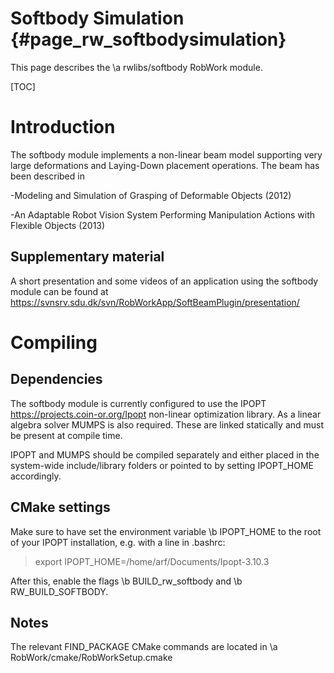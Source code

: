 Softbody Simulation {#page_rw_softbodysimulation}
================

This page describes the \a rwlibs/softbody RobWork module. 

[TOC]

# Introduction #

The softbody module implements a non-linear beam model supporting very large deformations and Laying-Down placement operations. The beam has been described in 

-Modeling and Simulation of Grasping of Deformable Objects (2012)

-An Adaptable Robot Vision System Performing Manipulation Actions with Flexible Objects (2013)

## Supplementary material ##

A short presentation and some videos of an application using the softbody module can be found at https://svnsrv.sdu.dk/svn/RobWorkApp/SoftBeamPlugin/presentation/

# Compiling #
## Dependencies ##

The softbody module is currently configured to use the IPOPT https://projects.coin-or.org/Ipopt non-linear optimization library. As a linear algebra solver MUMPS is also required. These are linked 
statically and must be present at compile time.

IPOPT and MUMPS should be compiled separately and either placed in the system-wide include/library folders or pointed to by setting IPOPT_HOME accordingly.

## CMake settings ##

Make sure to have set the environment variable \b IPOPT_HOME to the root of your IPOPT installation, e.g. with a line in .bashrc:

> export IPOPT_HOME=/home/arf/Documents/Ipopt-3.10.3

After this, enable the flags \b BUILD_rw_softbody and \b RW_BUILD_SOFTBODY.

## Notes ##

The relevant FIND_PACKAGE CMake commands are located in \a RobWork/cmake/RobWorkSetup.cmake


